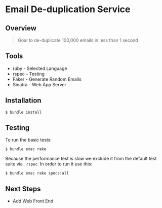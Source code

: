 # Email De-duplication Service

## Overview

> Goal to de-duplicate 100,000 emails in less than 1 second

## Tools

* ruby - Selected Language
* rspec - Testing
* Faker - Generate Random Emails
* Sinatra - Web App Server

## Installation

```
$ bundle install
```

## Testing

To run the basic tests:

```
$ bundle exec rake
```

Because the performance test is slow we exclude it from the default test suite via ``.rspec``. In order to run it use this:

```
$ bundle exec rake specs:all
```

## Next Steps

* Add Web Front End


